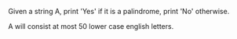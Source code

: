 Given a string A, print 'Yes' if it is a palindrome, print 'No' otherwise.

 A will consist at most 50 lower case english letters.